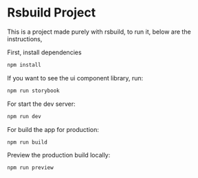 # Rsbuild Project

This is a project made purely with rsbuild,
to run it, below are the instructions,

First, install dependencies

```bash
npm install
```

If you want to see the ui component library, run:

```bash
npm run storybook
```

For start the dev server:

```bash
npm run dev
```

For build the app for production:

```bash
npm run build
```

Preview the production build locally:

```bash
npm run preview
```
